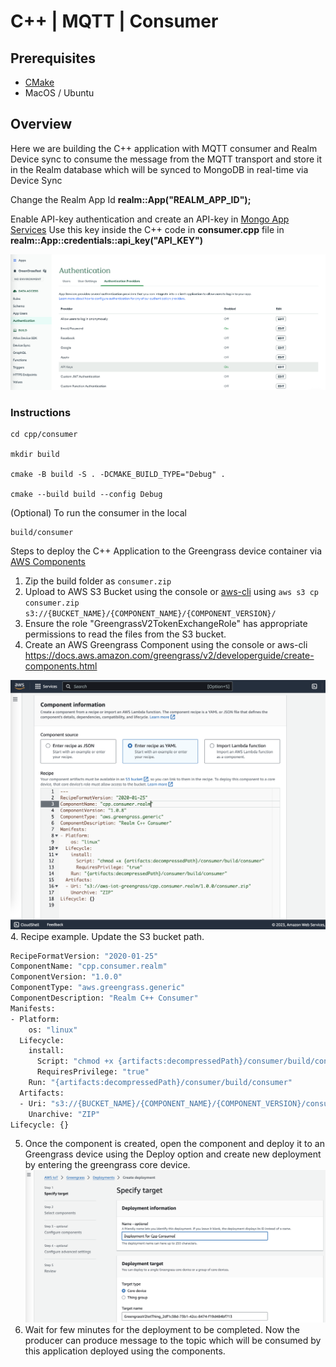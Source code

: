 # C++ | MQTT | Consumer

## Prerequisites

* [CMake](https://cmake.org/download/) 
* MacOS / Ubuntu

## Overview

Here we are building the C++ application with MQTT consumer and Realm Device sync to consume the message from the MQTT transport and store it in the Realm database which will be synced to MongoDB in real-time via Device Sync

Change the Realm App Id **realm::App("REALM_APP_ID");**

Enable API-key authentication and create an API-key in [Mongo App Services](https://www.mongodb.com/docs/atlas/app-services/authentication/api-key/#create-a-server-api-key)
Use this key inside the C++ code in **consumer.cpp** file in **realm::App::credentials::api_key("API_KEY")**

![ApiKey](../../../../media/app-services-apikey-create.png)

### Instructions

```
cd cpp/consumer

mkdir build

cmake -B build -S . -DCMAKE_BUILD_TYPE="Debug" .

cmake --build build --config Debug
```


(Optional) To run the consumer in the local

```
build/consumer
```

Steps to deploy the C++ Application to the Greengrass device container via [AWS Components](https://docs.aws.amazon.com/greengrass/v2/developerguide/create-components.html)

1. Zip the build folder as `consumer.zip`
2. Upload to AWS S3 Bucket using the console or [aws-cli](https://docs.aws.amazon.com/cli/latest/userguide/getting-started-install.html) using `aws s3 cp consumer.zip s3://{BUCKET_NAME}/{COMPONENT_NAME}/{COMPONENT_VERSION}/`
3. Ensure the role "GreengrassV2TokenExchangeRole" has appropriate permissions to read the files from the S3 bucket.
4. Create an AWS Greengrass Component using the console or aws-cli https://docs.aws.amazon.com/greengrass/v2/developerguide/create-components.html

![Create Component](../../../../media/create-comp.png)
4. Recipe example. Update the S3 bucket path.
```sh
RecipeFormatVersion: "2020-01-25"
ComponentName: "cpp.consumer.realm"
ComponentVersion: "1.0.0"
ComponentType: "aws.greengrass.generic"
ComponentDescription: "Realm C++ Consumer"
Manifests:
- Platform:
    os: "linux"
  Lifecycle:
    install:
      Script: "chmod +x {artifacts:decompressedPath}/consumer/build/consumer"
      RequiresPrivilege: "true"
    Run: "{artifacts:decompressedPath}/consumer/build/consumer"
  Artifacts:
  - Uri: "s3://{BUCKET_NAME}/{COMPONENT_NAME}/{COMPONENT_VERSION}/consumer.zip"
    Unarchive: "ZIP"
Lifecycle: {}
```

5. Once the component is created, open the component and deploy it to an Greengrass device using the Deploy option and create new deployment by entering the greengrass core device.
![Component Deployment](../../../../media/comp-deployment.png)
6. Wait for few minutes for the deployment to be completed. Now the producer can produce message to the topic which will be consumed by this application deployed using the components. 
